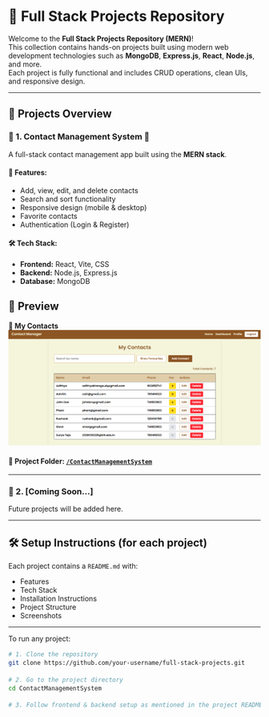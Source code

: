# 🚀 Full Stack Projects Repository

Welcome to the **Full Stack Projects Repository (MERN)**!  
This collection contains hands-on projects built using modern web development technologies such as **MongoDB**, **Express.js**, **React**, **Node.js**, and more.  
Each project is fully functional and includes CRUD operations, clean UIs, and responsive design.

---

## 📂 Projects Overview

### 🔹 1. Contact Management System 📇

A full-stack contact management app built using the **MERN stack**.

#### 🔧 Features:
- Add, view, edit, and delete contacts
- Search and sort functionality
- Responsive design (mobile & desktop)
- Favorite contacts
- Authentication (Login & Register)

#### 🛠 Tech Stack:
- **Frontend:** React, Vite, CSS
- **Backend:** Node.js, Express.js
- **Database:** MongoDB

## 📂 Preview

**🔹 My Contacts**  
![My Contacts](./ContactManagement/Images/6.png)


#### 📂 Project Folder: [`/ContactManagementSystem`](./ContactManagement)

---

### 🔹 2. [Coming Soon...]

Future projects will be added here.

---

## 🛠️ Setup Instructions (for each project)

Each project contains a `README.md` with:
- Features
- Tech Stack
- Installation Instructions
- Project Structure
- Screenshots
  
---

To run any project:

```bash
# 1. Clone the repository
git clone https://github.com/your-username/full-stack-projects.git

# 2. Go to the project directory
cd ContactManagementSystem

# 3. Follow frontend & backend setup as mentioned in the project README
